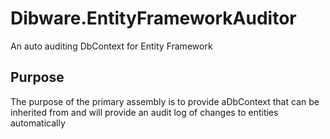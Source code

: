 # Dibware.EntityFrameworkAuditor
An auto auditing DbContext for Entity Framework

## Purpose
The purpose of the primary assembly is to provide aDbContext that can be inherited from and will provide an audit log of changes to entities automatically 